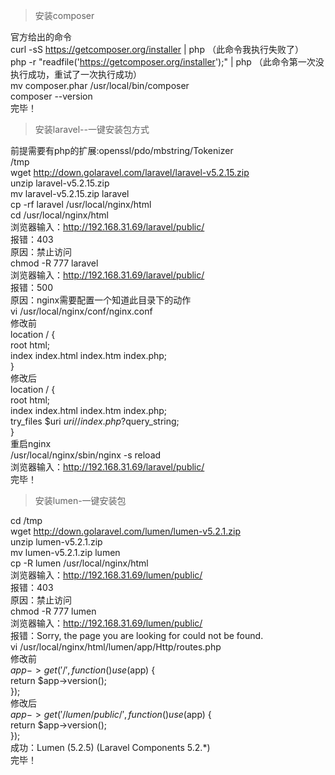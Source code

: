 >安装composer

官方给出的命令</br>
curl -sS https://getcomposer.org/installer | php （此命令我执行失败了）</br>
php -r "readfile('https://getcomposer.org/installer');" | php  （此命令第一次没执行成功，重试了一次执行成功）</br>
mv composer.phar /usr/local/bin/composer</br>
composer --version</br>
完毕！</br>

>安装laravel--一键安装包方式

前提需要有php的扩展:openssl/pdo/mbstring/Tokenizer</br>
/tmp</br>
wget http://down.golaravel.com/laravel/laravel-v5.2.15.zip</br>
unzip laravel-v5.2.15.zip</br>
mv laravel-v5.2.15.zip laravel</br>
cp -rf laravel /usr/local/nginx/html</br>
cd /usr/local/nginx/html</br>
浏览器输入：http://192.168.31.69/laravel/public/</br>
报错：403</br>
原因：禁止访问</br>
chmod -R 777 laravel</br>
浏览器输入：http://192.168.31.69/laravel/public/</br>
报错：500</br>
原因：nginx需要配置一个知道此目录下的动作</br>
vi /usr/local/nginx/conf/nginx.conf</br>
修改前</br>
location / {</br>
    root   html;</br>
    index  index.html index.htm index.php;</br>
}</br>
修改后</br>
location / {</br>
    root   html;</br>
    index  index.html index.htm index.php;</br>
    try_files $uri $uri/ /index.php?$query_string;</br>
}</br>
重启nginx</br>
/usr/local/nginx/sbin/nginx -s reload</br>
浏览器输入：http://192.168.31.69/laravel/public/</br>
完毕！</br>

>安装lumen-一键安装包

cd /tmp</br>
wget http://down.golaravel.com/lumen/lumen-v5.2.1.zip</br>
unzip lumen-v5.2.1.zip</br>
mv lumen-v5.2.1.zip lumen</br>
cp -R lumen /usr/local/nginx/html</br>
浏览器输入：http://192.168.31.69/lumen/public/</br>
报错：403</br>
原因：禁止访问</br>
chmod -R 777 lumen</br>
浏览器输入：http://192.168.31.69/lumen/public/</br>
报错：Sorry, the page you are looking for could not be found.</br>
vi /usr/local/nginx/html/lumen/app/Http/routes.php</br>
修改前</br>
$app->get('/', function () use ($app) {</br>
    return $app->version();</br>
});</br>
修改后</br>
$app->get('/lumen/public/', function () use ($app) {</br>
    return $app->version();</br>
});</br>
成功：Lumen (5.2.5) (Laravel Components 5.2.*)</br>
完毕！</br>
